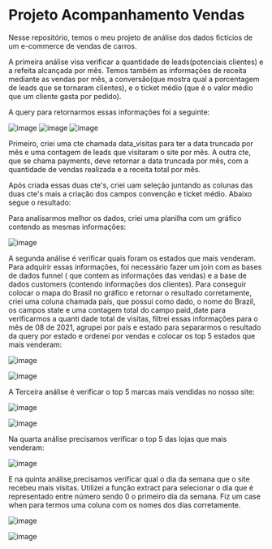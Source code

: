 # Projeto Acompanhamento Vendas

Nesse repositório, temos o meu projeto de análise dos dados fictícios de um e-commerce de vendas de carros. 

A primeira análise visa verificar a quantidade de leads(potenciais clientes) e a refeita alcançada por mês. Temos também as informações 
de receita mediante as vendas por mês, a conversão(que mostra qual a porcentagem de leads que se tornaram clientes), e o ticket médio
(que é o valor médio que um cliente gasta por pedido). 

A query para retornarmos essas informações foi a seguinte:

![image](https://github.com/jucafernando/projeto-acompanhamento-vendas/assets/21082881/e78a5cec-73ba-47a3-8b97-3671803120eb)
![image](https://github.com/jucafernando/projeto-acompanhamento-vendas/assets/21082881/9d8adc74-ee6d-4915-876a-e05d7357e0ce) 
![image](https://github.com/jucafernando/projeto-acompanhamento-vendas/assets/21082881/c92fd3f8-6e29-418f-8859-c784adfdce04)

Primeiro, criei uma cte chamada data_visitas para ter a data truncada por mês e uma contagem de leads que visitaram o site 
por mês. A outra cte, que se chama payments, deve retornar a data truncada por mês, com a quantidade de vendas realizada e 
a receita total por mês. 

Após criada essas duas cte's, criei uam seleção juntando as colunas das duas cte's mais a criação dos campos convenção e ticket 
médio. Abaixo segue o resultado: 

Para analisarmos melhor os dados, criei uma planilha com um gráfico contendo as mesmas informações: 

![image](https://github.com/jucafernando/projeto-acompanhamento-vendas/assets/21082881/0945ef34-0053-4146-9b16-32ae050ba67f)


A segunda análise é verificar quais foram os estados que mais venderam. Para adquirir essas informações, foi necessário fazer
um join com as bases de dados funnel ( que contem as informações das vendas) e a base de dados customers (contendo informações 
dos clientes). Para conseguir colocar o mapa do Brasil no gráfico e retornar o resultado corretamente, criei uma coluna chamada
país, que possui como dado, o nome do Brazil, os campos state e uma contagem total do campo paid_date para verificarmos a quanti
dade total de visitas, filtrei essas informações para o mês de 08 de 2021, agrupei por país e estado para separarmos o resultado
da query por estado e ordenei por vendas e colocar os top 5 estados que mais venderam:


![image](https://github.com/jucafernando/projeto-acompanhamento-vendas/assets/21082881/4fd5353f-0d99-47ac-a949-5e79b989709e)



![image](https://github.com/jucafernando/projeto-acompanhamento-vendas/assets/21082881/501df8f2-c1bc-4852-8ef7-c3900c2a9012)

A Terceira análise é verificar o top 5 marcas mais vendidas no nosso site: 

![image](https://github.com/jucafernando/projeto-acompanhamento-vendas/assets/21082881/83d55f8d-3bb5-419e-92a7-7a5868fbbd31)


![image](https://github.com/jucafernando/projeto-acompanhamento-vendas/assets/21082881/f648422b-d913-44c9-92d9-b5999119f6d0)

Na quarta análise precisamos verificar o top 5 das lojas que mais venderam:

![image](https://github.com/jucafernando/projeto-acompanhamento-vendas/assets/21082881/b354dc19-d71f-4b84-a79a-2f13ea74d900)

E na quinta análise,precisamos verificar qual o dia da semana que o site recebeu mais visitas. Utilizei a função extract para
selecionar o dia que é representado entre número sendo 0 o primeiro dia da semana. Fiz um case when para termos uma coluna
com os nomes dos dias corretamente.

![image](https://github.com/jucafernando/projeto-acompanhamento-vendas/assets/21082881/cd2ca565-59a4-42f9-a4d4-820db0c15c6d)

![image](https://github.com/jucafernando/projeto-acompanhamento-vendas/assets/21082881/586eebc9-7e52-4c88-9202-47e071d26713)















